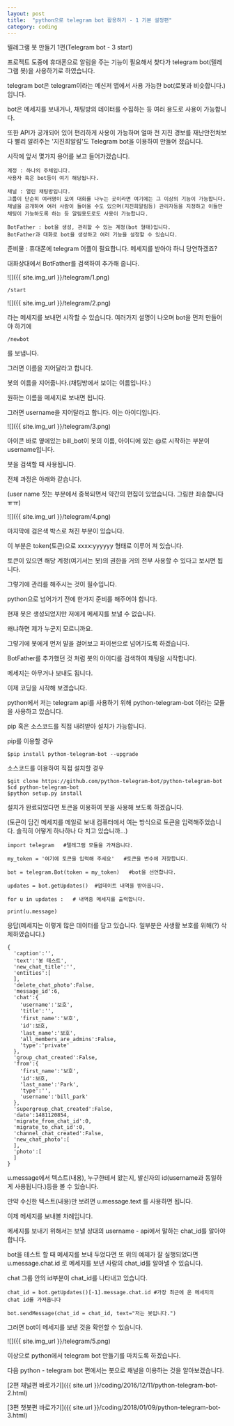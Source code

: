 ```yaml
---
layout: post
title:  "python으로 telegram bot 활용하기 - 1 기본 설정편"
category: coding
---
```


텔레그램 봇 만들기 1편(Telegram bot - 3 start)

프로젝트 도중에 휴대폰으로 알림을 주는 기능이 필요해서 찾다가 telegram bot(텔레그램 봇)을 사용하기로 하였습니다.  

telegram bot은 telegram이라는 메신저 앱에서 사용 가능한 bot(로봇과 비슷합니다.)입니다.  

bot은 메세지를 보내거나, 채팅방의 데이터를 수집하는 등 여러 용도로 사용이 가능합니다.  

또한 API가 공개되어 있어 편리하게 사용이 가능하며 얼마 전 지진 경보를 재난안전처보다 빨리 알려주는 '지진희알림'도 Telegram bot을 이용하여 만들어 졌습니다.

시작에 앞서 몇가지 용어를 보고 들어가겠습니다.

~~~
계정 : 하나의 주체입니다.  
사용자 혹은 bot등이 여기 해당됩니다.

채널 : 열린 채팅방입니다.
그룹이 단순히 여러명이 모여 대화를 나누는 곳이라면 여기에는 그 이상의 기능이 가능합니다.  
채널을 공개하여 여러 사람이 들어올 수도 있으며(지진희알림등) 관리자등을 지정하고 이들만 채팅이 가능하도록 하는 등 알림용도로도 사용이 가능합니다.  

BotFather : bot을 생성, 관리할 수 있는 계정(bot 형태)입니다.  
BotFather과 대화로 bot을 생성하고 여러 기능을 설정할 수 있습니다.
~~~

준비물 : 휴대폰에 telegram 어플이 필요합니다. 메세지를 받아야 하니 당연하겠죠?  

대화상대에서 BotFather를 검색하여 추가해 줍니다.

![]({{ site.img_url }}/telegram/1.png)

~~~
/start
~~~
![]({{ site.img_url }}/telegram/2.png)

라는 메세지를 보내면 시작할 수 있습니다. 여러가지 설명이 나오며 bot을 먼저 만들어야 하기에
~~~
/newbot
~~~
를 보냅니다.

그러면 이름을 지어달라고 합니다.

봇의 이름을 지어줍니다.(채팅방에서 보이는 이름입니다.)

원하는 이름을 메세지로 보내면 됩니다.

그러면 username을 지어달라고 합니다. 이는 아이디입니다.

![]({{ site.img_url }}/telegram/3.png)

아이콘 바로 옆에있는 bill_bot이 봇의 이름, 아이디에 있는 @로 시작하는 부분이 username입니다.  

봇을 검색할 때 사용됩니다.

전체 과정은 아래와 같습니다.  

(user name 짓는 부분에서 중복되면서 약간의 편집이 있었습니다. 그림판 죄송합니다 ㅠㅠ)

![]({{ site.img_url }}/telegram/4.png)

마지막에 검은색 박스로 쳐진 부분이 있습니다. 

이 부분은 token(토큰)으로 xxxx:yyyyyy 형태로 이루어 져 있습니다.  

토큰이 있으면 해당 계정(여기서는 봇)의 권한을 거의 전부 사용할 수 있다고 보시면 됩니다.  

그렇기에 관리를 해주시는 것이 필수입니다.

python으로 넘어가기 전에 한가지 준비를 해주어야 합니다.  

현재 봇은 생성되었지만 저에게 메세지를 보낼 수 없습니다.  

왜냐하면 제가 누군지 모르니까요.  

그렇기에 봇에게 먼저 말을 걸어보고 파이썬으로 넘어가도록 하겠습니다.

BotFather를 추가했던 것 처럼 봇의 아이디를 검색하여 채팅을 시작합니다.  

메세지는 아무거나 보내도 됩니다.

이제 코딩을 시작해 보겠습니다.

python에서 저는 telegram api를 사용하기 위해 python-telegram-bot 이라는 모듈을 사용하고 있습니다.  

pip 혹은 소스코드를 직접 내려받아 설치가 가능합니다.

pip를 이용할 경우
~~~
$pip install python-telegram-bot --upgrade
~~~
소스코드를 이용하여 직접 설치할 경우
~~~
$git clone https://github.com/python-telegram-bot/python-telegram-bot
$cd python-telegram-bot
$python setup.py install
~~~

설치가 완료되었다면 토큰을 이용하여 봇을 사용해 보도록 하겠습니다.  

(토큰이 담긴 메세지를 메일로 보내 컴퓨터에서 여는 방식으로 토큰을 입력해주었습니다. 솔직히 어떻게 하나하나 다 치고 있습니까...)
~~~
import telegram   #텔레그램 모듈을 가져옵니다.

my_token = '여기에 토큰을 입력해 주세요'   #토큰을 변수에 저장합니다.

bot = telegram.Bot(token = my_token)   #bot을 선언합니다.

updates = bot.getUpdates()  #업데이트 내역을 받아옵니다.

for u in updates :   # 내역중 메세지를 출력합니다.

print(u.message)
~~~
응답(메세지는 이렇게 많은 데이터를 담고 있습니다. 일부분은 사생활 보호를 위해(?) 삭제하였습니다.)

~~~
{
  'caption':'',
  'text':'봇 테스트',
  'new_chat_title':'',
  'entities':[
  ],
  'delete_chat_photo':False,
  'message_id':6,
  'chat':{
    'username':'보호',
    'title':'',
    'first_name':'보호',
    'id':보호,
    'last_name':'보호',
    'all_members_are_admins':False,
    'type':'private'
  },
  'group_chat_created':False,
  'from':{
    'first_name':'보호',
    'id':보호,
    'last_name':'Park',
    'type':'',
    'username':'bill_park'
  },
  'supergroup_chat_created':False,
  'date':1481120854,
  'migrate_from_chat_id':0,
  'migrate_to_chat_id':0,
  'channel_chat_created':False,
  'new_chat_photo':[
  ],
  'photo':[
  ]
}
~~~
u.message에서 텍스트(내용), 누구한테서 왔는지, 발신자의 id(username과 동일하게 사용됩니다.)등을 볼 수 있습니다.  

만약 수신한 텍스트(내용)만 보려면 u.message.text 를 사용하면 됩니다.

이제 메세지를 보내볼 차례입니다.

메세지를 보내기 위해서는 보낼 상대의 username - api에서 말하는 chat_id를 알아야 합니다.  

bot을 테스트 할 때 메세지를 보내 두었다면 또 위의 예제가 잘 실행되었다면 u.message.chat.id 로 메세지를 보낸 사람의 chat_id를 알아낼 수 있습니다.  

chat 그룹 안의 id부분이 chat_id를 나타내고 있습니다.
~~~
chat_id = bot.getUpdates()[-1].message.chat.id #가장 최근에 온 메세지의 chat id를 가져옵니다

bot.sendMessage(chat_id = chat_id, text="저는 봇입니다.")
~~~
그러면 bot이 메세지를 보낸 것을 확인할 수 있습니다.

![]({{ site.img_url }}/telegram/5.png)

이상으로 python에서 telegram bot 만들기를 마치도록 하겠습니다.

다음 python - telegram bot 편에서는 봇으로 채널을 이용하는 것을 알아보겠습니다.

[2편 채널편 바로가기]({{ site.url }}/coding/2016/12/11/python-telegram-bot-2.html)

[3편 챗봇편 바로가기]({{ site.url }}/coding/2018/01/09/python-telegram-bot-3.html)
